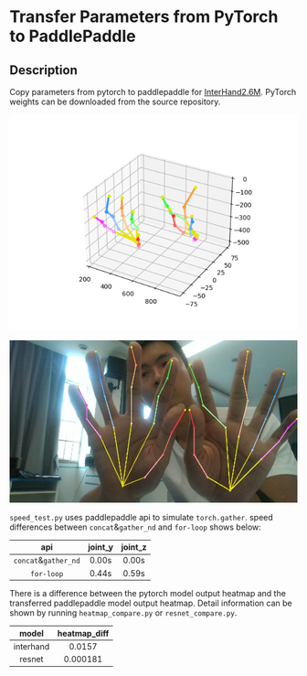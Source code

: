# Transfer Parameters from PyTorch to PaddlePaddle

## Description

Copy parameters from pytorch to paddlepaddle for [InterHand2.6M](https://github.com/facebookresearch/InterHand2.6M).
PyTorch weights can be downloaded from the source repository.

![output](output/vis/result_3d.png)

![reult](result_2d.jpg)

`speed_test.py` uses paddlepaddle api to simulate `torch.gather`. speed differences between `concat`&`gather_nd` and `for-loop` shows below:

| api | joint_y | joint_z |
| :--: | :--: | :--: |
| `concat`&`gather_nd` | 0.00s | 0.00s|
| `for-loop` | 0.44s | 0.59s|

There is a difference between the pytorch model output heatmap and the transferred paddlepaddle model output heatmap. 
Detail information can be shown by running `heatmap_compare.py` or `resnet_compare.py`.

| model | heatmap_diff |
| :---: | :--: |
| interhand | 0.0157 |
| resnet | 0.000181 |